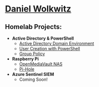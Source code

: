 <h1><a href="https://github.com/daniel-wolkwi">Daniel Wolkwitz</a>

<h2>Homelab Projects:</h2>

- <b>Active Directory & PowerShell</b>
  - [Active Directory Domain Environment](https://github.com/daniel-wolkwi/activedirectory)
  - [User Creation with PowerShell](https://github.com/daniel-wolkwi/usercreationpowershell)
  - [Group Policy](https://github.com/daniel-wolkwi/grouppolicy)
- <b>Raspberry Pi</b>
  - [OpenMediaVault NAS](https://github.com/daniel-wolkwi/raspberrypinaslab)
  - [Pi-Hole](https://github.com/daniel-wolkwi/raspberrypiholelab)
- <b>Azure Sentinel SIEM</b>
  - Coming Soon!
  <!--
  <h2>Certifications</h2>
- <b>CompTIA</b>
  - A+
  - Network+
  - Security+
  - Project+
- <b>ITIL Foundation v4</b>
  - IT Service Management
- <b>LPI</b>
  - Linux Essentials
- <b>Amazon Web Services (AWS)</b>
  - Cloud Practitioner
  -->
<h2> Connect with me on LinkedIn!</h2>

[<img align="left" alt="Daniel Wolkwiitz | LinkedIn" width="22px" src="https://cdn.jsdelivr.net/npm/simple-icons@v3/icons/linkedin.svg" />][linkedin]

[linkedin]: https://linkedin.com/in/daniel-wolkwitz

<!--
**daniel-wolkwi/daniel-wolkwi** is a ✨ _special_ ✨ repository because its `README.md` (this file) appears on your GitHub profile.

Here are some ideas to get you started:

- 🔭 I’m currently working on ...
- 🌱 I’m currently learning ...
- 👯 I’m looking to collaborate on ...
- 🤔 I’m looking for help with ...
- 💬 Ask me about ...
- 📫 How to reach me: ...
- 😄 Pronouns: ...
- ⚡ Fun fact: ...
-->
